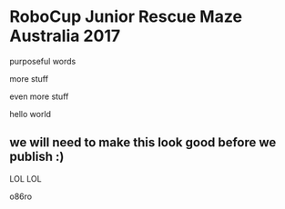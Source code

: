 # RoboCup Junior Rescue Maze Australia 2017

purposeful words

more stuff

even more stuff

hello world

## we will need to make this look good before we publish :)
LOL LOL

o86ro